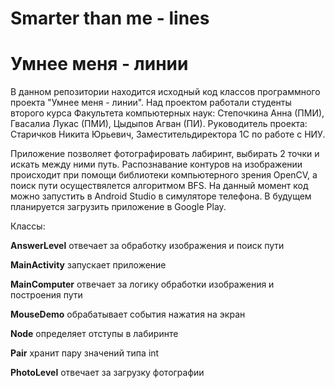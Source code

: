 # Smarter than me - lines
# Умнее меня - линии

В данном репозитории находится исходный код классов программного проекта "Умнее меня - линии". Над проектом работали студенты второго курса Факультета компьютерных наук: Степочкина Анна (ПМИ), Гвасалиа Лукас (ПМИ), Цыдыпов Агван (ПИ). Руководитель проекта: Старичков Никита Юрьевич, Заместительдиректора 1С по работе с НИУ.

Приложение позволяет фотографировать лабиринт, выбирать 2 точки и искать между ними путь. Распознавание контуров на изображении происходит при помощи библиотеки компьютерного зрения OpenCV, а поиск пути осуществялется алгоритмом BFS.
На данный момент код можно запустить в Android Studio в симуляторе телефона. В будущем планируется загрузить приложение в Google Play. 

Классы:

**AnswerLevel** отвечает за обработку изображения и поиск пути

**MainActivity** запускает приложение

**MainComputer** отвечает за логику обработки изображения и построения пути

**MouseDemo** обрабатывает события нажатия на экран

**Node** определяет отступы в лабиринте

**Pair** хранит пару значений типа int 

**PhotoLevel** отвечает за загрузку фотографии

